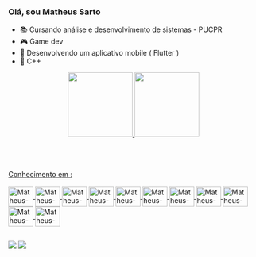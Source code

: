 ### Olá, sou Matheus Sarto 
- 📚 Cursando análise e desenvolvimento de sistemas - PUCPR
- 🎮 Game dev
- 📱 Desenvolvendo um aplicativo mobile ( Flutter )
- 🧡 C++


<div align="center">
  <a href="https://github.com/MatheusSarto">
  <img height="130em" src="https://github-readme-stats.vercel.app/api?username=MatheusSarto&show_icons=true&theme=tokyonight&include_all_commits=true&count_private=true"/>
  <img height="130em" src="https://github-readme-stats.vercel.app/api/top-langs/?username=MatheusSarto&layout=compact&langs_count=7&theme=tokyonight"/>
</div>

<div>
    
  ##
  
</div>
  
<br>
<br>
 Conhecimento em :
<div style="display: inline_block"><br>  
<img align="center" alt="Matheus-Unreal" height="40" width="50"  src="https://cdn.jsdelivr.net/gh/devicons/devicon/icons/unrealengine/unrealengine-original.svg">
<img align="center" alt="Matheus-Cpp" height="40" width="50"   src="https://cdn.jsdelivr.net/gh/devicons/devicon/icons/cplusplus/cplusplus-original.svg">
<img align="center" alt="Matheus-Csharp" height="40" width="50"  src="https://cdn.jsdelivr.net/gh/devicons/devicon/icons/csharp/csharp-plain.svg">
<img align="center" alt="Matheus-C" height="40" width="50"  src="https://cdn.jsdelivr.net/gh/devicons/devicon/icons/c/c-original.svg">
<img align="center" alt="Matheus-JAVA" height="40" width="50"  src="https://cdn.jsdelivr.net/gh/devicons/devicon/icons/java/java-original.svg">
<img align="center" alt="Matheus-Py" height="40" width="50"  src="https://cdn.jsdelivr.net/gh/devicons/devicon/icons/python/python-original.svg">
<img align="center" alt="Matheus-PHP" height="40" width="50"  src="https://cdn.jsdelivr.net/gh/devicons/devicon/icons/php/php-original.svg">
<img align="center" alt="Matheus-MySQL" height="40" width="50"  src="https://cdn.jsdelivr.net/gh/devicons/devicon/icons/mysql/mysql-original.svg">
<img align="center" alt="Matheus-HTML5" height="40" width="50"  src="https://cdn.jsdelivr.net/gh/devicons/devicon/icons/html5/html5-original.svg">
<img align="center" alt="Matheus-GIT" height="40" width="50"  src="https://cdn.jsdelivr.net/gh/devicons/devicon/icons/git/git-original.svg">
<img align="center" alt="Matheus-Flutter" height="40" width="50"   src="https://cdn.jsdelivr.net/gh/devicons/devicon/icons/flutter/flutter-original.svg">
</div>
<div>
  
  ##
  
</div>
<div>
   <a href="https://www.linkedin.com/in/matheus-sarto-53479b193/" target="_blank"><img src="https://img.shields.io/badge/-LinkedIn-%230077B5?style=for-the-badge&logo=linkedin&logoColor=white" target="_blank"></a> 
     <a href="https://sartop.itch.io" target="_blank"><img src=https://img.shields.io/badge/Itch.io-FA5C5C?style=for-the-badge&logo=itchdotio&logoColor=white target="_blank"></a> 
</div>
